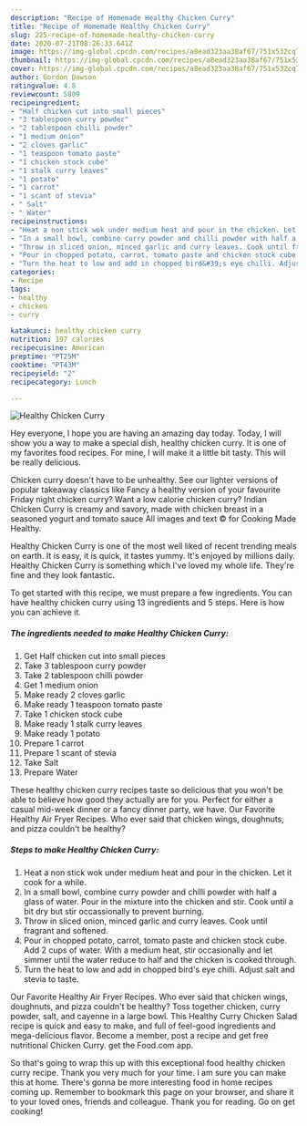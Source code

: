 ```yaml
---
description: "Recipe of Homemade Healthy Chicken Curry"
title: "Recipe of Homemade Healthy Chicken Curry"
slug: 225-recipe-of-homemade-healthy-chicken-curry
date: 2020-07-21T08:26:33.641Z
image: https://img-global.cpcdn.com/recipes/a8ead323aa38af67/751x532cq70/healthy-chicken-curry-recipe-main-photo.jpg
thumbnail: https://img-global.cpcdn.com/recipes/a8ead323aa38af67/751x532cq70/healthy-chicken-curry-recipe-main-photo.jpg
cover: https://img-global.cpcdn.com/recipes/a8ead323aa38af67/751x532cq70/healthy-chicken-curry-recipe-main-photo.jpg
author: Gordon Dawson
ratingvalue: 4.8
reviewcount: 5809
recipeingredient:
- "Half chicken cut into small pieces"
- "3 tablespoon curry powder"
- "2 tablespoon chilli powder"
- "1 medium onion"
- "2 cloves garlic"
- "1 teaspoon tomato paste"
- "1 chicken stock cube"
- "1 stalk curry leaves"
- "1 potato"
- "1 carrot"
- "1 scant of stevia"
- " Salt"
- " Water"
recipeinstructions:
- "Heat a non stick wok under medium heat and pour in the chicken. Let it cook for a while."
- "In a small bowl, combine curry powder and chilli powder with half a glass of water. Pour in the mixture into the chicken and stir. Cook until a bit dry but stir occassionally to prevent burning."
- "Throw in sliced onion, minced garlic and curry leaves. Cook until fragrant and softened."
- "Pour in chopped potato, carrot, tomato paste and chicken stock cube. Add 2 cups of water. With a medium heat, stir occasionally and let simmer until the water reduce to half and the chicken is cooked through."
- "Turn the heat to low and add in chopped bird&#39;s eye chilli. Adjust salt and stevia to taste."
categories:
- Recipe
tags:
- healthy
- chicken
- curry

katakunci: healthy chicken curry 
nutrition: 197 calories
recipecuisine: American
preptime: "PT25M"
cooktime: "PT43M"
recipeyield: "2"
recipecategory: Lunch

---
```



![Healthy Chicken Curry](https://img-global.cpcdn.com/recipes/a8ead323aa38af67/751x532cq70/healthy-chicken-curry-recipe-main-photo.jpg)

Hey everyone, I hope you are having an amazing day today. Today, I will show you a way to make a special dish, healthy chicken curry. It is one of my favorites food recipes. For mine, I will make it a little bit tasty. This will be really delicious.

Chicken curry doesn&#39;t have to be unhealthy. See our lighter versions of popular takeaway classics like Fancy a healthy version of your favourite Friday night chicken curry? Want a low calorie chicken curry? Indian Chicken Curry is creamy and savory, made with chicken breast in a seasoned yogurt and tomato sauce All images and text © for Cooking Made Healthy.

Healthy Chicken Curry is one of the most well liked of recent trending meals on earth. It is easy, it is quick, it tastes yummy. It's enjoyed by millions daily. Healthy Chicken Curry is something which I've loved my whole life. They're fine and they look fantastic.


To get started with this recipe, we must prepare a few ingredients. You can have healthy chicken curry using 13 ingredients and 5 steps. Here is how you can achieve it.

<!--inarticleads1-->

##### The ingredients needed to make Healthy Chicken Curry:

1. Get Half chicken cut into small pieces
1. Take 3 tablespoon curry powder
1. Take 2 tablespoon chilli powder
1. Get 1 medium onion
1. Make ready 2 cloves garlic
1. Make ready 1 teaspoon tomato paste
1. Take 1 chicken stock cube
1. Make ready 1 stalk curry leaves
1. Make ready 1 potato
1. Prepare 1 carrot
1. Prepare 1 scant of stevia
1. Take  Salt
1. Prepare  Water


These healthy chicken curry recipes taste so delicious that you won&#39;t be able to believe how good they actually are for you. Perfect for either a casual mid-week dinner or a fancy dinner party, we have. Our Favorite Healthy Air Fryer Recipes. Who ever said that chicken wings, doughnuts, and pizza couldn&#39;t be healthy? 

<!--inarticleads2-->

##### Steps to make Healthy Chicken Curry:

1. Heat a non stick wok under medium heat and pour in the chicken. Let it cook for a while.
1. In a small bowl, combine curry powder and chilli powder with half a glass of water. Pour in the mixture into the chicken and stir. Cook until a bit dry but stir occassionally to prevent burning.
1. Throw in sliced onion, minced garlic and curry leaves. Cook until fragrant and softened.
1. Pour in chopped potato, carrot, tomato paste and chicken stock cube. Add 2 cups of water. With a medium heat, stir occasionally and let simmer until the water reduce to half and the chicken is cooked through.
1. Turn the heat to low and add in chopped bird&#39;s eye chilli. Adjust salt and stevia to taste.


Our Favorite Healthy Air Fryer Recipes. Who ever said that chicken wings, doughnuts, and pizza couldn&#39;t be healthy? Toss together chicken, curry powder, salt, and cayenne in a large bowl. This Healthy Curry Chicken Salad recipe is quick and easy to make, and full of feel-good ingredients and mega-delicious flavor. Become a member, post a recipe and get free nutritional Chicken Curry. get the Food.com app. 

So that's going to wrap this up with this exceptional food healthy chicken curry recipe. Thank you very much for your time. I am sure you can make this at home. There's gonna be more interesting food in home recipes coming up. Remember to bookmark this page on your browser, and share it to your loved ones, friends and colleague. Thank you for reading. Go on get cooking!
